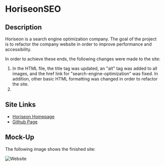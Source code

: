 # HoriseonSEO

## Description

Horiseon is a search engine optimization company.
The goal of the project is to refactor the company website
in order to improve performance and accessibility.

In order to achieve these ends, the following changes
were made to the site:

1. In the HTML file, the title tag was updated,
   an "alt" tag was added to all images, and the href
   link for "search-engine-optimization" was fixed.
   In addition, other basic HTML formatting was changed
   in order to refactor the site.
2.

## Site Links

- [Horiseon Homepage](https://jondnv.github.io/HoriseonSEO/)
- [Github Page](https://github.com/JonDnv/HoriseonSEO)

## Mock-Up

The following image shows the finished site:

![Website](./Assets/Website.png)

